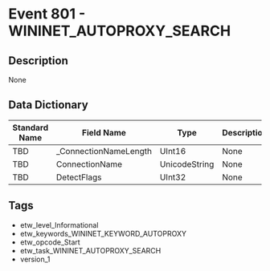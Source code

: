 # Event 801 - WININET_AUTOPROXY_SEARCH

## Description
None

## Data Dictionary
|Standard Name|Field Name|Type|Description|Sample Value|
|---|---|---|---|---|
|TBD|_ConnectionNameLength|UInt16|None|`None`|
|TBD|ConnectionName|UnicodeString|None|`None`|
|TBD|DetectFlags|UInt32|None|`None`|

## Tags
* etw_level_Informational
* etw_keywords_WININET_KEYWORD_AUTOPROXY
* etw_opcode_Start
* etw_task_WININET_AUTOPROXY_SEARCH
* version_1